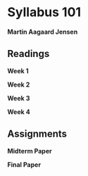 # Syllabus 101
**Martin Aagaard Jensen**


## Readings
**Week 1**

**Week 2**

**Week 3**

**Week 4**


## Assignments

**Midterm Paper**

**Final Paper**


